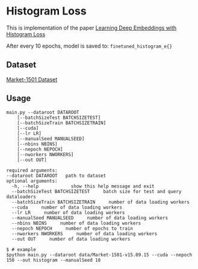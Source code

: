 # Histogram Loss

This is implementation of the paper [Learning Deep Embeddings with Histogram Loss](https://arxiv.org/pdf/1611.00822.pdf)

After every 10 epochs, model is saved to: `finetuned_histogram_e{}`

## Dataset
[Market-1501 Dataset](http://www.liangzheng.org/Project/project_reid.html)

## Usage
```
main.py --dataroot DATAROOT 
	[--batchSizeTest BATCHSIZETEST]
	[--batchSizeTrain BATCHSIZETRAIN] 
	[--cuda] 
	[--lr LR]
	[--manualSeed MANUALSEED] 
	[--nbins NBINS] 
	[--nepoch NEPOCH] 
	[--nworkers NWORKERS]
	[--out OUT] 

required arguments:
--dataroot DATAROOT   path to dataset
optional arguments:
  -h, --help            show this help message and exit
  --batchSizeTest BATCHSIZETEST     batch size for test and query dataloaders
  --batchSizeTrain BATCHSIZETRAIN     number of data loading workers
  --cuda     number of data loading workers
  --lr LR     number of data loading workers
  --manualSeed MANUALSEED     number of data loading workers
  --nbins NBINS     number of data loading workers
  --nepoch NEPOCH     number of epochs to train
  --nworkers NWORKERS     number of data loading workers
  --out OUT     number of data loading workers
```

    $ # example
    $python main.py --dataroot data/Market-1501-v15.09.15 --cuda --nepoch 150 --out histogram --manualSeed 18
